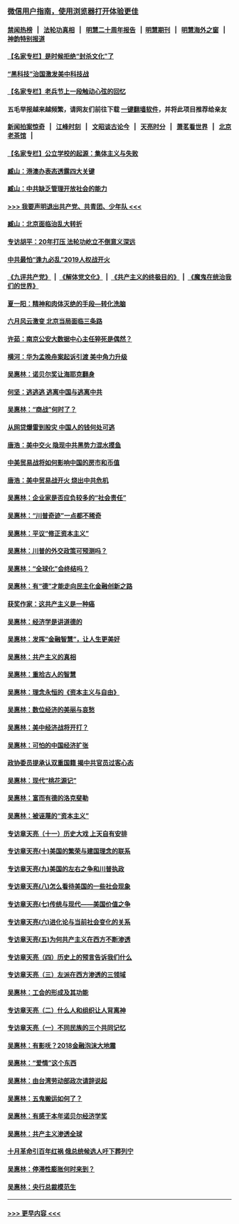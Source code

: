 ### [微信用户指南，使用浏览器打开体验更佳](https://github.com/gfw-breaker/banned-news1/blob/master/indexes/wechat-guide.md?t=0)
#### [禁闻热榜](热点新闻.md?t=0)  &nbsp;&nbsp;|&nbsp;&nbsp; [法轮功真相](https://github.com/gfw-breaker/truth/blob/master/README.md?t=0) &nbsp;&nbsp;|&nbsp;&nbsp; [明慧二十周年报告](https://github.com/gfw-breaker/mh-reports/blob/master/README.md?t=0) &nbsp;&nbsp;|&nbsp;&nbsp;[明慧期刊](https://github.com/gfw-breaker/mh-qikan) &nbsp;&nbsp;|&nbsp;&nbsp; [明慧海外之窗](https://github.com/gfw-breaker/mh-news/blob/master/README.md?t=0) &nbsp;&nbsp;|&nbsp;&nbsp; [神韵特别报道](https://github.com/gfw-breaker/mh-news/blob/master/shenyun.md?t=0)
#### [【名家专栏】是时候拒绝“封杀文化”了](../pages/nsc423/n11814093.md?t=02162111) 
#### [“黑科技”治国激发美中科技战](../pages/nsc423/n11638056.md?t=02162111) 
#### [【名家专栏】老兵节上一段触动心弦的回忆](../pages/nsc423/n11646016.md?t=02162111) 
#### 五毛举报越来越频繁，请网友们前往下载 [一键翻墙软件](https://github.com/gfw-breaker/ssr-accounts)，并将此项目推荐给亲友
#### [新闻拍案惊奇](https://github.com/gfw-breaker/banned-news1/blob/master/pages/link4.md) &nbsp;&nbsp;|&nbsp;&nbsp; [江峰时刻](https://github.com/gfw-breaker/banned-news1/blob/master/pages/link4.md) &nbsp;&nbsp;|&nbsp;&nbsp; [文昭谈古论今](https://github.com/gfw-breaker/banned-news1/blob/master/pages/link4.md) &nbsp;&nbsp;|&nbsp;&nbsp; [天亮时分](https://github.com/gfw-breaker/banned-news1/blob/master/pages/link4.md) &nbsp;&nbsp;|&nbsp;&nbsp; [萧茗看世界](https://github.com/gfw-breaker/banned-news1/blob/master/pages/link4.md) &nbsp;&nbsp;|&nbsp;&nbsp; [北京老茶馆](https://github.com/gfw-breaker/banned-news1/blob/master/pages/link4.md) &nbsp;&nbsp;|&nbsp;&nbsp; 
#### [【名家专栏】公立学校的起源：集体主义与失败](../pages/nsc423/n11601833.md?t=02162111) 
#### [臧山：港澳办表态透露四大关键](../pages/nsc423/n11421628.md?t=02162111) 
#### [臧山：中共缺乏管理开放社会的能力](../pages/nsc423/n11407457.md?t=02162111) 
#### [>>> 我要声明退出共产党、共青团、少年队 <<<](https://github.com/begood0513/goodnews/blob/master/quit/letter.md) 
#### [臧山：北京面临治乱大转折](../pages/nsc423/n11406895.md?t=02162111) 
#### [专访胡平：20年打压 法轮功屹立不倒意义深远](../pages/nsc423/n11398800.md?t=02162111) 
#### [中共最怕“逢九必乱”2019人权战开火](../pages/nsc423/n11385248.md?t=02162111) 
#### [《九评共产党》](https://github.com/begood0513/9ping.md/blob/master/README.md) &nbsp;|&nbsp; [《解体党文化》](../../../../jtdwh.md/blob/master/README.md)  &nbsp;|&nbsp; [《共产主义的终极目的》](../../../../gczydzjmd.md/blob/master/README.md) &nbsp;|&nbsp; [《魔鬼在统治我们的世界》](../../../../mgztzwmdsj.md/blob/master/README.md) 
#### [夏一阳：精神和肉体灭绝的手段—转化洗脑](../pages/nsc423/n11368250.md?t=02162111) 
#### [六月风云激变 北京当局面临三条路](../pages/nsc423/n11313668.md?t=02162111) 
#### [许茹：南京公安大数据中心主任猝死是偶然？](../pages/nsc423/n11064744.md?t=02162111) 
#### [横河：华为孟晚舟案起诉引渡 美中角力升级](../pages/nsc423/n11027230.md?t=02162111) 
#### [吴惠林：诺贝尔奖让海耶克翻身](../pages/nsc423/n10890049.md?t=02162111) 
#### [何坚：逃逃逃 逃离中国与逃离中共](../pages/nsc423/n10592891.md?t=02162111) 
#### [吴惠林：“商战”何时了？](../pages/nsc423/n10573558.md?t=02162111) 
#### [从网贷爆雷到股灾 中国人的钱何处可逃](../pages/nsc423/n10572800.md?t=02162111) 
#### [唐浩：美中交火 隐现中共黑势力混水摸鱼](../pages/nsc423/n10544040.md?t=02162111) 
#### [中美贸易战将如何影响中国的房市和币值](../pages/nsc423/n10543697.md?t=02162111) 
#### [唐浩：美中贸易战开火 烧出中共危机](../pages/nsc423/n10540126.md?t=02162111) 
#### [吴惠林：企业家是否应负较多的“社会责任”](../pages/nsc423/n10535022.md?t=02162111) 
#### [吴惠林：“川普奇迹”一点都不稀奇](../pages/nsc423/n10512808.md?t=02162111) 
#### [吴惠林：平议“修正资本主义”](../pages/nsc423/n10495724.md?t=02162111) 
#### [吴惠林：川普的外交政策可预测吗？](../pages/nsc423/n10462387.md?t=02162111) 
#### [吴惠林：“全球化”会终结吗？](../pages/nsc423/n10452838.md?t=02162111) 
#### [吴惠林：有“德”才能走向民主化金融创新之路](../pages/nsc423/n10432292.md?t=02162111) 
#### [获奖作家：这共产主义是一种癌](../pages/nsc423/n10431541.md?t=02162111) 
#### [吴惠林：经济学是讲道德的](../pages/nsc423/n10398014.md?t=02162111) 
#### [吴惠林：发挥“金融智慧”，让人生更美好](../pages/nsc423/n10375019.md?t=02162111) 
#### [吴惠林：共产主义的真相](../pages/nsc423/n10351394.md?t=02162111) 
#### [吴惠林：重拾古人的智慧](../pages/nsc423/n10337691.md?t=02162111) 
#### [吴惠林：理念永恒的《资本主义与自由》](../pages/nsc423/n10316274.md?t=02162111) 
#### [吴惠林：数位经济的美丽与哀愁](../pages/nsc423/n10292946.md?t=02162111) 
#### [吴惠林：美中经济战将开打？](../pages/nsc423/n10258825.md?t=02162111) 
#### [吴惠林：可怕的中国经济扩张](../pages/nsc423/n10219147.md?t=02162111) 
#### [政协委员提承认双重国籍 揭中共官员过客心态](../pages/nsc423/n10208809.md?t=02162111) 
#### [吴惠林：现代“桃花源记”](../pages/nsc423/n10185234.md?t=02162111) 
#### [吴惠林：富而有德的洛克斐勒](../pages/nsc423/n10142264.md?t=02162111) 
#### [吴惠林：被诬蔑的“资本主义”](../pages/nsc423/n10124816.md?t=02162111) 
#### [专访章天亮（十一）历史大戏 上天自有安排](../pages/nsc423/n10094905.md?t=02162111) 
#### [专访章天亮(十)美国的繁荣与建国理念的联系](../pages/nsc423/n10094899.md?t=02162111) 
#### [专访章天亮(九)美国的左右之争和川普执政](../pages/nsc423/n10094889.md?t=02162111) 
#### [专访章天亮(八)怎么看待美国的一些社会现象](../pages/nsc423/n10094857.md?t=02162111) 
#### [专访章天亮(七)传统与现代——美国价值之争](../pages/nsc423/n10093140.md?t=02162111) 
#### [专访章天亮(六)进化论与当前社会变化的关系](../pages/nsc423/n10092036.md?t=02162111) 
#### [专访章天亮(五)为何共产主义在西方不断渗透](../pages/nsc423/n10083620.md?t=02162111) 
#### [专访章天亮（四）历史上的预言告诉我们什么](../pages/nsc423/n10083606.md?t=02162111) 
#### [专访章天亮（三）左派在西方渗透的三领域](../pages/nsc423/n10081115.md?t=02162111) 
#### [吴惠林：工会的形成及其功能](../pages/nsc423/n10080633.md?t=02162111) 
#### [专访章天亮（二）什么人和组织让人背离神](../pages/nsc423/n10076637.md?t=02162111) 
#### [专访章天亮（一）不同民族的三个共同记忆](../pages/nsc423/n10074188.md?t=02162111) 
#### [吴惠林：有影呒？2018金融泡沫大地震](../pages/nsc423/n10040534.md?t=02162111) 
#### [吴惠林：“爱情”这个东西](../pages/nsc423/n10019423.md?t=02162111) 
#### [吴惠林：由台湾劳动部政次请辞说起](../pages/nsc423/n9979679.md?t=02162111) 
#### [吴惠林：五鬼搬运如何了？](../pages/nsc423/n9925338.md?t=02162111) 
#### [吴惠林：有感于本年诺贝尔经济学奖](../pages/nsc423/n9871883.md?t=02162111) 
#### [吴惠林：共产主义渗透全球](../pages/nsc423/n9812748.md?t=02162111) 
#### [十月革命引百年红祸 俄总统候选人吁下葬列宁](../pages/nsc423/n9810182.md?t=02162111) 
#### [吴惠林：停滞性膨胀何时来到？](../pages/nsc423/n9764136.md?t=02162111) 
#### [吴惠林：央行总裁模范生](../pages/nsc423/n9728134.md?t=02162111) 

----
#### [ >>> 更早内容 <<< ](../indexes/nsc423-earlier.md)
